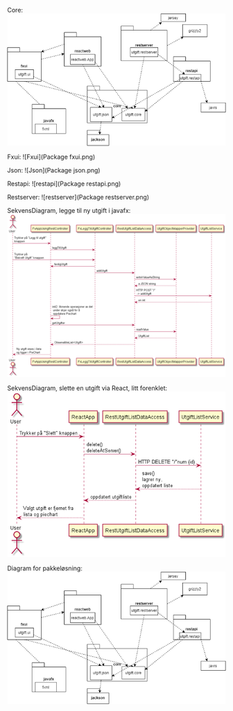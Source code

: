 Core:
![Core](pakkediagram.png)

Fxui:
![Fxui](Package fxui.png)

Json:
![Json](Package json.png)

Restapi:
![restapi](Package restapi.png)

Restserver:
![restserver](Package restserver.png)

SekvensDiagram, legge til ny utgift i javafx:
![SekvensPost](Sekvensdiagram.png)

SekvensDiagram, slette en utgift via React, litt forenklet:
![SekvensDelete](SekvensMedReact.png)

Diagram for pakkeløsning:
![PakkeDiagram](pakkediagram.png)